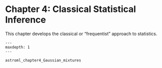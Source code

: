 # Chapter 4: Classical Statistical Inference

This chapter develops the classical or “frequentist” approach to statistics.


```{toctree}
---
maxdepth: 1
---

astroml_chapter4_Gaussian_mixtures

```
